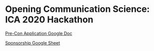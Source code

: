 # Opening Communication Science: ICA 2020 Hackathon

[Pre-Con Application Google Doc](https://docs.google.com/document/d/1pGKUX3npxay8v5AJ_wnvzU03N8Z4ORDv8s9SD4IXPz8/edit?usp=sharing)

[Sponsorship Google Sheet](https://docs.google.com/spreadsheets/d/1wKHNsO8NvzobQZQxOHVNgcd0cfUlzzr3NlxKGT2bqyI/edit?usp=sharing)
